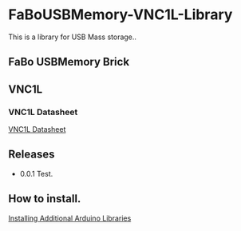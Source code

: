 # FaBoUSBMemory-VNC1L-Library

This is a library for USB Mass storage..

## FaBo USBMemory Brick


## VNC1L


### VNC1L Datasheet

[VNC1L Datasheet](http://www.ftdichip.com/Support/Documents/DataSheets/ICs/DS_VNC1L.pdf)

## Releases

- 0.0.1 Test.

## How to install.

[Installing Additional Arduino Libraries](https://www.arduino.cc/en/Guide/Libraries)
